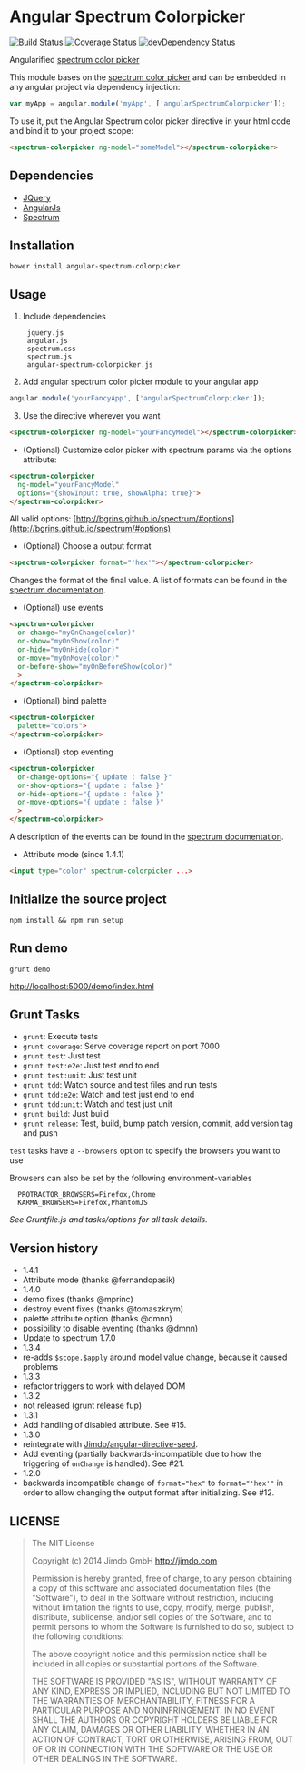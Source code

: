 Angular Spectrum Colorpicker
============================

[![Build Status](https://travis-ci.org/Jimdo/angular-spectrum-colorpicker.png)](https://travis-ci.org/Jimdo/angular-spectrum-colorpicker)
[![Coverage Status](https://coveralls.io/repos/Jimdo/angular-spectrum-colorpicker/badge.png?branch=master)](https://coveralls.io/r/Jimdo/angular-spectrum-colorpicker?branch=master)
[![devDependency Status](https://david-dm.org/Jimdo/angular-spectrum-colorpicker/dev-status.svg)](https://david-dm.org/Jimdo/angular-spectrum-colorpicker#info=devDependencies)

Angularified [spectrum color picker](http://bgrins.github.io/spectrum/)

This module bases on the [spectrum color picker](http://bgrins.github.io/spectrum/)
and can be embedded in any angular project via dependency injection:

```javascript
var myApp = angular.module('myApp', ['angularSpectrumColorpicker']);
```

To use it, put the Angular Spectrum color picker directive in your html code and bind it to your project scope:

```html
<spectrum-colorpicker ng-model="someModel"></spectrum-colorpicker>
```


Dependencies
------------

 * [JQuery](http://jquery.com/)
 * [AngularJs](http://angularjs.org/)
 * [Spectrum](http://bgrins.github.io/spectrum/)

Installation
------------

```
bower install angular-spectrum-colorpicker
```

Usage
-----

1. Include dependencies

		jquery.js
		angular.js
		spectrum.css
		spectrum.js
		angular-spectrum-colorpicker.js
2. Add angular spectrum color picker module to your angular app
```javascript
angular.module('yourFancyApp', ['angularSpectrumColorpicker']);
```
3. Use the directive wherever you want
```html
<spectrum-colorpicker ng-model="yourFancyModel"></spectrum-colorpicker>
```
 * (Optional) Customize color picker with spectrum params via the options attribute:
```html
<spectrum-colorpicker
  ng-model="yourFancyModel"
  options="{showInput: true, showAlpha: true}">
</spectrum-colorpicker>
```
All valid options: [http://bgrins.github.io/spectrum/#options](http://bgrins.github.io/spectrum/#options)
 * (Optional) Choose a output format
```html
<spectrum-colorpicker format="'hex'"></spectrum-colorpicker>
```
Changes the format of the final value. A list of formats can be found in the [spectrum documentation](http://bgrins.github.io/spectrum/#details-acceptedColorInputs).
* (Optional) use events
```html
<spectrum-colorpicker
  on-change="myOnChange(color)"
  on-show="myOnShow(color)"
  on-hide="myOnHide(color)"
  on-move="myOnMove(color)"
  on-before-show="myOnBeforeShow(color)"
  >
</spectrum-colorpicker>
```
* (Optional) bind palette
```html
<spectrum-colorpicker
  palette="colors">
</spectrum-colorpicker>
```
* (Optional) stop eventing
```html
<spectrum-colorpicker
  on-change-options="{ update : false }"
  on-show-options="{ update : false }"
  on-hide-options="{ update : false }"
  on-move-options="{ update : false }"
  >
</spectrum-colorpicker>
```
A description of the events can be found in the [spectrum documentation](https://bgrins.github.io/spectrum/#events).

* Attribute mode (since 1.4.1)
```html
<input type="color" spectrum-colorpicker ...>
```

Initialize the source project
-----------------------------

```shell
npm install && npm run setup
```


Run demo
--------

```shell
grunt demo
```

[http://localhost:5000/demo/index.html](http://localhost:5000/demo/index.html)


Grunt Tasks
-----------

 * `grunt`: Execute tests
 * `grunt coverage`: Serve coverage report on port 7000
 * `grunt test`: Just test
 * `grunt test:e2e`: Just test end to end
 * `grunt test:unit`: Just test unit
 * `grunt tdd`: Watch source and test files and run tests
 * `grunt tdd:e2e`: Watch and test just end to end
 * `grunt tdd:unit`: Watch and test just unit
 * `grunt build`: Just build
 * `grunt release`: Test, build, bump patch version, commit, add version tag and push

 `test` tasks have a `--browsers` option to specify the browsers you want to use

 Browsers can also be set by the following environment-variables
 ```
   PROTRACTOR_BROWSERS=Firefox,Chrome
   KARMA_BROWSERS=Firefox,PhantomJS
 ```

_See Gruntfile.js and tasks/options for all task details._

Version history
---------------
* 1.4.1
 * Attribute mode (thanks @fernandopasik)
* 1.4.0
 * demo fixes (thanks @mprinc)
 * destroy event fixes (thanks @tomaszkrym)
 * palette attribute option (thanks @dmnn)
 * possibility to disable eventing (thanks @dmnn)
 * Update to spectrum 1.7.0
* 1.3.4
 * re-adds `$scope.$apply` around model value change, because it caused problems
* 1.3.3
 * refactor triggers to work with delayed DOM
* 1.3.2
 * not released (grunt release fup)
* 1.3.1
 * Add handling of disabled attribute. See #15.
* 1.3.0
 * reintegrate with [Jimdo/angular-directive-seed](https://github.com/Jimdo/angular-directive-seed).
 * Add eventing (partially backwards-incompatible due to how the triggering of `onChange` is handled). See #21.
* 1.2.0
 * backwards incompatible change of `format="hex"` to `format="'hex'"` in order to allow changing the output format after initializing. See #12.

LICENSE
-------

> The MIT License
>
> Copyright (c) 2014 Jimdo GmbH http://jimdo.com
>
> Permission is hereby granted, free of charge, to any person obtaining a copy
> of this software and associated documentation files (the "Software"), to deal
> in the Software without restriction, including without limitation the rights
> to use, copy, modify, merge, publish, distribute, sublicense, and/or sell
> copies of the Software, and to permit persons to whom the Software is
> furnished to do so, subject to the following conditions:
>
> The above copyright notice and this permission notice shall be included in
> all copies or substantial portions of the Software.
>
> THE SOFTWARE IS PROVIDED "AS IS", WITHOUT WARRANTY OF ANY KIND, EXPRESS OR
> IMPLIED, INCLUDING BUT NOT LIMITED TO THE WARRANTIES OF MERCHANTABILITY,
> FITNESS FOR A PARTICULAR PURPOSE AND NONINFRINGEMENT. IN NO EVENT SHALL THE
> AUTHORS OR COPYRIGHT HOLDERS BE LIABLE FOR ANY CLAIM, DAMAGES OR OTHER
> LIABILITY, WHETHER IN AN ACTION OF CONTRACT, TORT OR OTHERWISE, ARISING FROM,
> OUT OF OR IN CONNECTION WITH THE SOFTWARE OR THE USE OR OTHER DEALINGS IN
> THE SOFTWARE.

